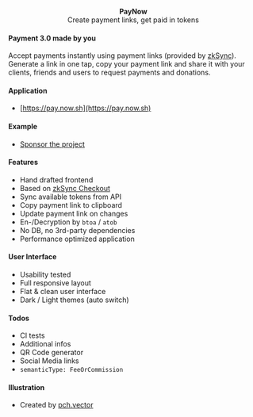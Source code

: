 <p align="center">
    <b>PayNow</b>
    <br>
    Create payment links, get paid in tokens
</p>

#### Payment 3.0 made by you
Accept payments instantly using payment links (provided by [zkSync](https://zksync.io)). Generate a link in one tap, copy your payment link and share it with your clients, friends and users to request payments and donations. 

#### Application
* [https://pay.now.sh](https://pay.now.sh)

#### Example
* [Sponsor the project](https://pay.now.sh/?MHgwNTM1NzY2RTc1RUUwNjAzZjQwZTg1MjBFZUFGQmNFOTQ0QTU3RjcyfHw)

#### Features
* Hand drafted frontend
* Based on [zkSync Checkout](https://www.notion.so/zkSync-Checkout-docs-2bffd6f169e746d0b51873e4127992a6)
* Sync available tokens from API
* Copy payment link to clipboard
* Update payment link on changes
* En-/Decryption by `btoa` / `atob`
* No DB, no 3rd-party dependencies
* Performance optimized application

#### User Interface
* Usability tested
* Full responsive layout
* Flat & clean user interface
* Dark / Light themes (auto switch)

#### Todos
* CI tests
* Additional infos
* QR Code generator
* Social Media links
* `semanticType: FeeOrCommission`

#### Illustration
* Created by [pch.vector](https://www.freepik.com)


